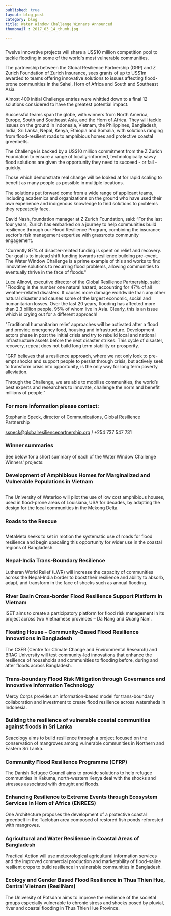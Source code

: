 ```yaml
---
published: true
layout: blog_post
category: blog
title: Water Window Challenge Winners Announced
thumbnail : 2017_03_14_thumb.jpg

---
```



<img src="{{ site.baseurl }}/img/news/2017_03_14_banner1.jpg" alt="">

Twelve innovative projects will share a US$10 million competition pool to tackle flooding in some of the world's most vulnerable communities.

The partnership between the Global Resilience Partnership (GRP) and Z Zurich Foundation of Zurich Insurance, sees grants of up to US$1m awarded to teams offering innovative solutions to issues affecting flood-prone communities in the Sahel, Horn of Africa and South and Southeast Asia.

Almost 400 initial Challenge entries were whittled down to a final 12 solutions considered to have the greatest potential impact. 

Successful teams span the globe, with winners from North America, Europe, South and Southeast Asia, and the Horn of Africa. They will tackle issues on the ground in Indonesia, Vietnam, the Philippines, Bangladesh, India, Sri Lanka, Nepal, Kenya, Ethiopia and Somalia, with solutions ranging from flood-resilient roads to amphibious homes and protective coastal greenbelts.

The Challenge is backed by a US$10 million commitment from the Z Zurich Foundation to ensure a range of locally-informed, technologically savvy flood solutions are given the opportunity they need to succeed - or fail - quickly.

Those which demonstrate real change will be looked at for rapid scaling to benefit as many people as possible in multiple locations. 

The solutions put forward come from a wide range of applicant teams, including academics and organizations on the ground who have used their own experience and indigenous knowledge to find solutions to problems they repeatedly face. 

David Nash, foundation manager at Z Zurich Foundation, said: “For the last four years, Zurich has embarked on a journey to help communities build resilience through our Flood Resilience Program, combining the insurance sector's risk management expertise with grassroots community engagement.

"Currently 87% of disaster-related funding is spent on relief and recovery. Our goal is to instead shift funding towards resilience building pre-event. The Water Window Challenge is a prime example of this and works to find innovative solutions to recurring flood problems, allowing communities to eventually thrive in the face of floods."

Luca Alinovi, executive director of the Global Resilience Partnership, said: "Flooding is the number one natural hazard, accounting for 47% of all weather-related disasters. It causes more damage worldwide than any other natural disaster and causes some of the largest economic, social and humanitarian losses.  Over the last 20 years, flooding has affected more than 2.3 billion people, 95% of whom live in Asia.  Clearly, this is an issue which is crying out for a different approach!

"Traditional humanitarian relief approaches will be activated after a flood and provide emergency food, housing and infrastructure. Development actors phase in post the initial crisis and try to rebuild local and national infrastructure assets before the next disaster strikes. This cycle of disaster, recovery, repeat does not build long term stability or prosperity. 

"GRP believes that a resilience approach, where we not only look to pre-empt shocks and support people to persist through crisis, but actively seek to transform crisis into opportunity, is the only way for long term poverty alleviation.

Through the Challenge, we are able to mobilise communities, the world’s best experts and researchers to innovate, challenge the norm and benefit millions of people."

<h3>For more information please contact:</h3>

Stephanie Speck, director of Communications, Global Resilience Partnership

<a href="mailto:sspeck@globalresiliencepartnership.org">sspeck@globalresiliencepartnership.org</a> / +254 737 547 731 

<h3>Winner summaries</h3>

See below for a short summary of each of the Water Window Challenge Winners' projects&#58;

<h3>Development of Amphibious Homes for Marginalized and Vulnerable Populations
in Vietnam
</h3>

<img src="{{ site.baseurl }}/img/news/2017_03_14_waterloo.jpg" alt="">

The University of Waterloo will pilot the use of low cost amphibious houses, used
in flood-prone areas of Louisiana, USA for decades, by adapting the design for the local
communities in the Mekong Delta.

<h3>Roads to the Rescue</h3>

<img src="{{ site.baseurl }}/img/news/2017_03_14_meta_meta.jpg" alt="">

MetaMeta seeks to set in motion the systematic use of roads for flood resilience and begin upscaling this opportunity for wider use in the coastal regions of Bangladesh.

<h3>Nepal-India Trans-Boundary Resilience</h3>

Lutheran World Relief (LWR) will increase the capacity of communities across the
Nepal-India border to boost their resilience and ability to absorb, adapt, and transform in
the face of shocks such as annual flooding.

<h3>River Basin Cross-border Flood Resilience Support Platform in Vietnam</h3>

ISET aims to create a participatory platform for flood risk management in its
project across two Vietnamese provinces – Da Nang and Quang Nam.

<h3>Floating House – Community-Based Flood Resilience Innovations in Bangladesh</h3>

The C3ER (Centre for Climate Change and Environmental Research) and BRAC
University will test community-led innovations that enhance the resilience of households
and communities to flooding before, during and after floods across Bangladesh.

<h3>Trans-boundary Flood Risk Mitigation through Governance and Innovative
Information Technology
</h3>

Mercy Corps provides an information-based model for trans-boundary
collaboration and investment to create flood resilience across watersheds in Indonesia.

<h3>Building the resilience of vulnerable coastal communities against floods in Sri
Lanka
</h3>

Seacology aims to build resilience through a project focused on the conservation
of mangroves among vulnerable communities in Northern and Eastern Sri Lanka.

<h3>Community Flood Resilience Programme (CFRP)</h3>

The Danish Refugee Council aims to provide solutions to help refugee
communities in Kakuma, north-western Kenya deal with the shocks and stresses associated
with drought and floods.

<h3>Enhancing Resilience to Extreme Events through Ecosystem Services in Horn of
Africa (ENREES)</h3>

One Architecture proposes the development of a protective coastal greenbelt in
the Tacloban area composed of restored fish ponds reforested with mangroves.

<h3>Agricultural and Water Resilience in Coastal Areas of Bangladesh</h3>

Practical Action will use meteorological agricultural information services and the
improved commercial production and marketability of flood-saline resilient crops to build
resilience in vulnerable communities in Bangladesh.

<h3>Ecology and Gender Based Flood Resilience in Thua Thien Hue, Central Vietnam
(ResilNam)
</h3>

The University of Potsdam aims to improve the resilience of the societal groups
especially vulnerable to chronic stress and shocks posed by pluvial, river and coastal
flooding in Thua Thien Hue Province.














 



